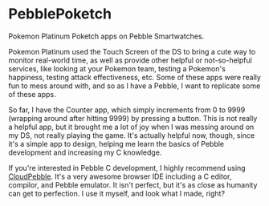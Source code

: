 # PebblePoketch
Pokemon Platinum Poketch apps on Pebble Smartwatches.

Pokemon Platinum used the Touch Screen of the DS to bring a cute way to monitor real-world time, as well as provide other helpful or not-so-helpful services, like looking at your Pokemon team, testing a Pokemon's happiness, testing attack effectiveness, etc. Some of these apps were really fun to mess around with, and so as I have a Pebble, I want to replicate some of these apps.

So far, I have the Counter app, which simply increments from 0 to 9999 (wrapping around after hitting 9999) by pressing a button. This is not really a helpful app, but it brought me a lot of joy when I was messing around on my DS, not really playing the game. It's actually helpful now, though, since it's a simple app to design, helping me learn the basics of Pebble development and increasing my C knowledge.

If you're interested in Pebble C development, I highly recommend using [CloudPebble](https://cloudpebble.net). It's a very awesome browser IDE including a C editor, compilor, and Pebble emulator. It isn't perfect, but it's as close as humanity can get to perfection. I use it myself, and look what I made, right?
